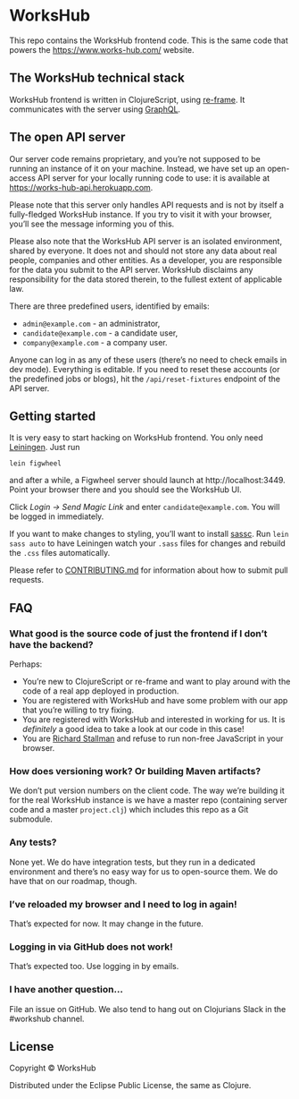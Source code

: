 # WorksHub

This repo contains the WorksHub frontend code. This is the same code that powers the https://www.works-hub.com/ website.

## The WorksHub technical stack

WorksHub frontend is written in ClojureScript, using [re-frame](https://github.com/Day8/re-frame). It communicates with the server using [GraphQL](https://graphql.org/).

## The open API server

Our server code remains proprietary, and you’re not supposed to be running an instance of it on your machine. Instead, we have set up an open-access API server for your locally running code to use: it is available at https://works-hub-api.herokuapp.com.

Please note that this server only handles API requests and is not by itself a fully-fledged WorksHub instance. If you try to visit it with your browser, you’ll see the message informing you of this.

Please also note that the WorksHub API server is an isolated environment, shared by everyone. It does not and should not store any data about real people, companies and other entities. As a developer, you are responsible for the data you submit to the API server. WorksHub disclaims any responsibility for the data stored therein, to the fullest extent of applicable law.

There are three predefined users, identified by emails:

- `admin@example.com` - an administrator,
- `candidate@example.com` - a candidate user,
- `company@example.com` - a company user.

Anyone can log in as any of these users (there’s no need to check emails in dev mode). Everything is editable. If you need to reset these accounts (or the predefined jobs or blogs), hit the `/api/reset-fixtures` endpoint of the API server.

## Getting started

It is very easy to start hacking on WorksHub frontend. You only need [Leiningen](https://leiningen.org/). Just run

```
lein figwheel
```

and after a while, a Figwheel server should launch at http://localhost:3449. Point your browser there and you should see the WorksHub UI.

Click _Login → Send Magic Link_ and enter `candidate@example.com`. You will be logged in immediately.

If you want to make changes to styling, you’ll want to install [sassc](https://github.com/sass/sassc). Run `lein sass auto` to have Leiningen watch your `.sass` files for changes and rebuild the `.css` files automatically.

Please refer to [CONTRIBUTING.md](CONTRIBUTING.md) for information about how to submit pull requests.

## FAQ

### What good is the source code of just the frontend if I don’t have the backend?

Perhaps:

- You’re new to ClojureScript or re-frame and want to play around with the code of a real app deployed in production.
- You are registered with WorksHub and have some problem with our app that you’re willing to try fixing.
- You are registered with WorksHub and interested in working for us. It is _definitely_ a good idea to take a look at our code in this case!
- You are [Richard Stallman](https://www.gnu.org/philosophy/javascript-trap.en.html) and refuse to run non-free JavaScript in your browser.

### How does versioning work? Or building Maven artifacts?

We don’t put version numbers on the client code. The way we’re building it for the real WorksHub instance is we have a master repo (containing server code and a master `project.clj`) which includes this repo as a Git submodule.

### Any tests?

None yet. We do have integration tests, but they run in a dedicated environment and there’s no easy way for us to open-source them. We do have that on our roadmap, though.

### I’ve reloaded my browser and I need to log in again!

That’s expected for now. It may change in the future.

### Logging in via GitHub does not work!

That’s expected too. Use logging in by emails.

### I have another question...

File an issue on GitHub. We also tend to hang out on Clojurians Slack in the #workshub channel.

## License

Copyright © WorksHub

Distributed under the Eclipse Public License, the same as Clojure.
